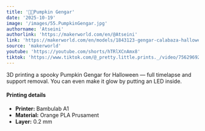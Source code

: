 ```yaml
---
title: '🎃👻Pumpkin Gengar'
date: '2025-10-19'
image: '/images/55.PumpkinGengar.jpg'
authorname: 'Atseini'
authorlink: 'https://makerworld.com/en/@Atseini'
link: 'https://makerworld.com/en/models/1843123-gengar-calabaza-halloween-lampara-led#profileId-1969358'
source: 'makerworld'
youtube: 'https://youtube.com/shorts/hTRlXCnAmx8'
tiktok: 'https://www.tiktok.com/@_pretty.little.prints._/video/7562969215980915990'
---
```


3D printing a spooky Pumpkin Gengar for Halloween — full timelapse and support removal.
You can even make it glow by putting an LED inside.

#### Printing details
- **Printer:** Bambulab A1
- **Material:** Orange PLA Prusament
- **Layer:** 0.2 mm
